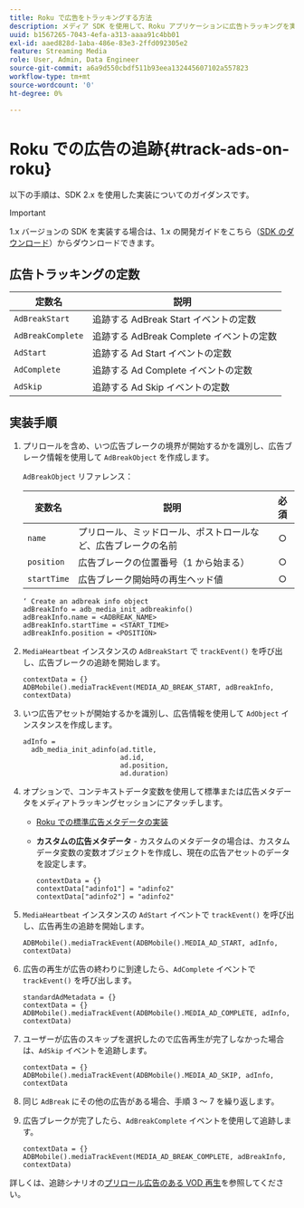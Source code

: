 ```yaml
---
title: Roku で広告をトラッキングする方法
description: メディア SDK を使用して、Roku アプリケーションに広告トラッキングを実装します。
uuid: b1567265-7043-4efa-a313-aaaa91c4bb01
exl-id: aaed828d-1aba-486e-83e3-2ffd092305e2
feature: Streaming Media
role: User, Admin, Data Engineer
source-git-commit: a6a9d550cbdf511b93eea132445607102a557823
workflow-type: tm+mt
source-wordcount: '0'
ht-degree: 0%

---
```


# Roku での広告の追跡{#track-ads-on-roku}

以下の手順は、SDK 2.x を使用した実装についてのガイダンスです。

>[!IMPORTANT]
>
>1.x バージョンの SDK を実装する場合は、1.x の開発ガイドをこちら（[SDK のダウンロード](/help/getting-started/download-sdks.md)）からダウンロードできます。

## 広告トラッキングの定数

| 定数名 | 説明   |
|---|---|
| `AdBreakStart` | 追跡する AdBreak Start イベントの定数 |
| `AdBreakComplete` | 追跡する AdBreak Complete イベントの定数 |
| `AdStart` | 追跡する Ad Start イベントの定数 |
| `AdComplete` | 追跡する Ad Complete イベントの定数 |
| `AdSkip` | 追跡する Ad Skip イベントの定数 |

## 実装手順

1. プリロールを含め、いつ広告ブレークの境界が開始するかを識別し、広告ブレーク情報を使用して `AdBreakObject` を作成します。

   `AdBreakObject` リファレンス：

   | 変数名 | 説明 | 必須 |
   | --- | --- | :---: |
   | `name` | プリロール、ミッドロール、ポストロールなど、広告ブレークの名前 | ○ |
   | `position` | 広告ブレークの位置番号（1 から始まる） | ○ |
   | `startTime` | 広告ブレーク開始時の再生ヘッド値 | ○ |

   ```
   ‘ Create an adbreak info object
   adBreakInfo = adb_media_init_adbreakinfo()
   adBreakInfo.name = <ADBREAK_NAME>
   adBreakInfo.startTime = <START_TIME>
   adBreakInfo.position = <POSITION>
   ```

1. `MediaHeartbeat` インスタンスの `AdBreakStart` で `trackEvent()` を呼び出し、広告ブレークの追跡を開始します。

   ```
   contextData = {}
   ADBMobile().mediaTrackEvent(MEDIA_AD_BREAK_START, adBreakInfo, contextData)
   ```

1. いつ広告アセットが開始するかを識別し、広告情報を使用して `AdObject` インスタンスを作成します。

   ```
   adInfo =  
     adb_media_init_adinfo(ad.title,  
                           ad.id,  
                           ad.position,  
                           ad.duration)
   ```

1. オプションで、コンテキストデータ変数を使用して標準または広告メタデータをメディアトラッキングセッションにアタッチします。

   * [Roku での標準広告メタデータの実装 ](/help/use-cases/track-ads/impl-std-ad-metadata/impl-std-ad-metadata-roku.md)
   * **カスタムの広告メタデータ** - カスタムのメタデータの場合は、カスタムデータ変数の変数オブジェクトを作成し、現在の広告アセットのデータを設定します。

     ```
     contextData = {}
     contextData["adinfo1"] = "adinfo2"
     contextData["adinfo2"] = "adinfo2"
     ```

1. `MediaHeartbeat` インスタンスの `AdStart` イベントで `trackEvent()` を呼び出し、広告再生の追跡を開始します。

   ```
   ADBMobile().mediaTrackEvent(ADBMobile().MEDIA_AD_START, adInfo, contextData)
   ```

1. 広告の再生が広告の終わりに到達したら、`AdComplete` イベントで `trackEvent()` を呼び出します。

   ```
   standardAdMetadata = {}
   contextData = {}
   ADBMobile().mediaTrackEvent(ADBMobile().MEDIA_AD_COMPLETE, adInfo, contextData)
   ```

1. ユーザーが広告のスキップを選択したので広告再生が完了しなかった場合は、`AdSkip` イベントを追跡します。

   ```
   contextData = {}
   ADBMobile().mediaTrackEvent(ADBMobile().MEDIA_AD_SKIP, adInfo, contextData
   ```

1. 同じ `AdBreak` にその他の広告がある場合、手順 3 ～ 7 を繰り返します。
1. 広告ブレークが完了したら、`AdBreakComplete` イベントを使用して追跡します。

   ```
   contextData = {}
   ADBMobile().mediaTrackEvent(MEDIA_AD_BREAK_COMPLETE, adBreakInfo, contextData)
   ```

詳しくは、追跡シナリオの[プリロール広告のある VOD 再生](/help/use-cases/tracking-scenarios/vod-preroll-ads.md)を参照してください。
